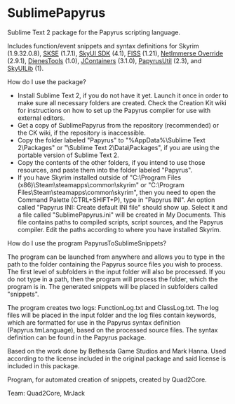 SublimePapyrus
==============

Sublime Text 2 package for the Papyrus scripting language.

Includes function/event snippets and syntax definitions for Skyrim (1.9.32.0.8), [SKSE](http://skse.silverlock.org) (1.7.1), [SkyUI SDK](https://github.com/schlangster/skyui/wiki) (4.1), [FISS](http://www.nexusmods.com/skyrim/mods/48265/) (1.21), [NetImmerse Override](http://www.nexusmods.com/skyrim/mods/37481/) (2.9.1), [DienesTools](http://www.nexusmods.com/skyrim/mods/54325/) (1.0), [JContainers](http://www.nexusmods.com/skyrim/mods/49743/) (3.1.0), [PapyrusUtil](http://www.nexusmods.com/skyrim/mods/49098/) (2.3), and [SkyUILib](https://github.com/schlangster/skyui-lib/wiki) (1).

How do I use the package?
- Install Sublime Text 2, if you do not have it yet. Launch it once in order to make sure all necessary folders are created. Check the Creation Kit wiki for instructions on how to set up the Papyrus compiler for use with external editors.
- Get a copy of SublimePapyrus from the repository (recommended) or the CK wiki, if the repository is inaccessible.
- Copy the folder labeled "Papyrus" to "%AppData%\Sublime Text 2\Packages" or "\Sublime Text 2\Data\Packages", if you are using the portable version of Sublime Text 2.
- Copy the contents of the other folders, if you intend to use those resources, and paste them into the folder labeled "Papyrus".
- If you have Skyrim installed outside of "C:\Program Files (x86)\Steam\steamapps\common\skyrim\" or "C:\Program Files\Steam\steamapps\common\skyrim\", then you need to open the Command Palette (CTRL+SHIFT+P), type in "Papyrus INI". An option called "Papyrus INI: Create default INI file" should show up. Select it and a file called "SublimePapyrus.ini" will be created in My Documents. This file contains paths to compiled scripts, script sources, and the Papyrus compiler. Edit the paths according to where you have installed Skyrim.
 

How do I use the program PapyrusToSublimeSnippets?

The program can be launched from anywhere and allows you to type in the path to the folder containing the Papyrus source files you wish to process. The first level of subfolders in the input folder will also be processed. If you do not type in a path, then the program will process the folder, which the program is in. The generated snippets will be placed in subfolders called "snippets".

The program creates two logs: FunctionLog.txt and ClassLog.txt. The log files will be placed in the input folder and the log files contain keywords, which are formatted for use in the Papyrus syntax definition (Papyrus.tmLanguage), based on the processed source files. The syntax definition can be found in the Papyrus package.



Based on the work done by Bethesda Game Studios and Mark Hanna. Used according to the license included in the original package and said license is included in this package.

Program, for automated creation of snippets, created by Quad2Core.

Team: Quad2Core, MrJack
